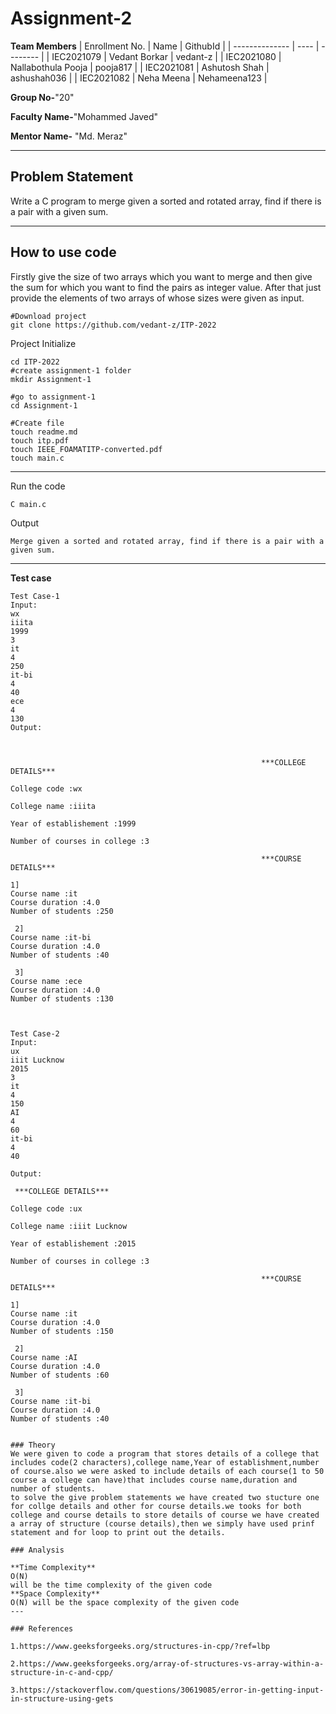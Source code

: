 # Assignment-2

**Team Members**
|   Enrollment No.  |   Name   | GithubId |
|   --------------  |   ----   | -------- |
|    IEC2021079  |   Vedant Borkar | vedant-z |
|    IEC2021080  |   Nallabothula Pooja | pooja817 | 
|    IEC2021081  |   Ashutosh Shah | ashushah036  |
|    IEC2021082  |   Neha Meena | Nehameena123  |

**Group No-**"20"

**Faculty Name-**"Mohammed Javed"

**Mentor Name-** "Md. Meraz"

---
## Problem Statement
Write a C program to merge given a sorted and rotated array, find if there is a pair with a given sum.

---
## How to use code
Firstly give the size of two arrays which you want to merge and then give the sum for which you want to find the pairs as integer value.
After that just provide the elements of two arrays of whose sizes were given as input.
```
#Download project
git clone https://github.com/vedant-z/ITP-2022
```
Project Initialize 
```
cd ITP-2022
#create assignment-1 folder
mkdir Assignment-1

#go to assignment-1
cd Assignment-1

#Create file
touch readme.md
touch itp.pdf
touch IEEE_FOAMATITP-converted.pdf
touch main.c
```
---

Run the code
```
C main.c
```
Output
```
Merge given a sorted and rotated array, find if there is a pair with a given sum.
```
---

**Test case**


```
Test Case-1
Input:
wx
iiita
1999
3
it
4
250
it-bi
4
40
ece
4
130
Output:



                                                        ***COLLEGE DETAILS*** 

College code :wx 

College name :iiita 

Year of establishement :1999

Number of courses in college :3

                                                        ***COURSE DETAILS***

1]
Course name :it
Course duration :4.0
Number of students :250

 2]
Course name :it-bi
Course duration :4.0
Number of students :40

 3]
Course name :ece
Course duration :4.0
Number of students :130



Test Case-2
Input:
ux
iiit Lucknow
2015
3
it
4
150
AI
4
60
it-bi
4
40

Output:

 ***COLLEGE DETAILS*** 

College code :ux 

College name :iiit Lucknow 

Year of establishement :2015

Number of courses in college :3

                                                        ***COURSE DETAILS***

1]
Course name :it
Course duration :4.0
Number of students :150

 2]
Course name :AI
Course duration :4.0
Number of students :60

 3]
Course name :it-bi
Course duration :4.0
Number of students :40


### Theory
We were given to code a program that stores details of a college that includes code(2 characters),college name,Year of establishment,number of course.also we were asked to include details of each course(1 to 50 course a college can have)that includes course name,duration and number of students.
to solve the give problem statements we have created two stucture one for collge details and other for course details.we tooks for both college and course details to store details of course we have created a array of structure (course details),then we simply have used prinf statement and for loop to print out the details.

### Analysis

**Time Complexity**
O(N)
will be the time complexity of the given code
**Space Complexity**
O(N) will be the space complexity of the given code
---

### References

1.https://www.geeksforgeeks.org/structures-in-cpp/?ref=lbp

2.https://www.geeksforgeeks.org/array-of-structures-vs-array-within-a-structure-in-c-and-cpp/

3.https://stackoverflow.com/questions/30619085/error-in-getting-input-in-structure-using-gets
